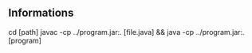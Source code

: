 ## Informations

cd [path]
javac -cp ../program.jar:. [file.java] && java -cp ../program.jar:. [program]